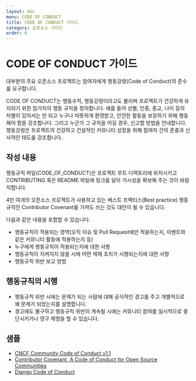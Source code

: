 ```yaml
---
layout: doc
menu: CODE OF CONDUCT
title: CODE OF CONDUCT 가이드
category: 오픈소스 가이드
order: 6
---
```

# CODE OF CONDUCT 가이드

대부분의 주요 오픈소스 프로젝트는 참여자에게 행동강령(Code of Conduct)의 준수를 요구합니다. 

CODE OF CONDUCT는 행동수칙, 행동강령이라고도 불리며 프로젝트가 건강하게 유지되기 위한 참가자의 행동 규칙을 정의합니다. 예를 들어 성별, 인종, 종교, 나이 등의 차별이 있어서는 안 되고 누구나 따뜻하게 환영받고, 안전한 활동을 보장하기 위해 행동해야 함을 강조합니다. 그리고 누군가 그 규칙을 어길 경우, 신고할 방법을 안내합니다. 행동강령은 프로젝트의 건강하고 건설적인 커뮤니티 성장을 위해 참여자 간의 존중과 신사적인 태도를 강조합니다.

## 작성 내용

행동규칙 파일(CODE_OF_CONDUCT)은 프로젝트 루트 디렉토리에 위치시키고 CONTRIBUTING 혹은 README 파일에 링크를 달아 가시성을 확보해 주는 것이 바람직합니다. 

4만 여개의 오픈소스 프로젝트가 사용하고 있는 베스트 프랙티스(Best practice) 행동
규칙인 Contributor Covenant를 가져도 쓰는 것도 대안이 될 수 있습니다.

다음과 같은 내용을 포함할 수 있습니다.
-  행동규칙이 적용되는 영역(오직 이슈 및 Pull Request에만 적용하는지, 이벤트와 같은 커뮤니티 활동에 적용하는지 등)
- 누구에게 행동규칙이 적용되는지에 대한 사항
- 행동규칙이 지켜지지 않을 시에 어떤 제재 조치가 시행되는지에 대한 사항
- 행동규칙 위반 보고 방법

## 행동규칙의 시행
-  행동규칙 위반 시에는 문제가 되는 사람에 대해 공식적인 경고를 주고 개별적으로 왜 문제가 되었는지를 설명합니다.
- 경고에도 불구하고 행동규칙 위반이 계속될 시에는 커뮤니티 참여를 일시적으로 중단시키거나 영구 제명을 할 수 있습니다.

## 샘플
- [CNCF Community Code of Conduct v1.1](https://github.com/cncf/foundation/blob/master/code-of-conduct.md)
- [Contributor Covenant, A Code of Conduct for Open Source Communities](https://www.contributor-covenant.org/)
- [Django Code of Conduct](https://www.djangoproject.com/conduct/)